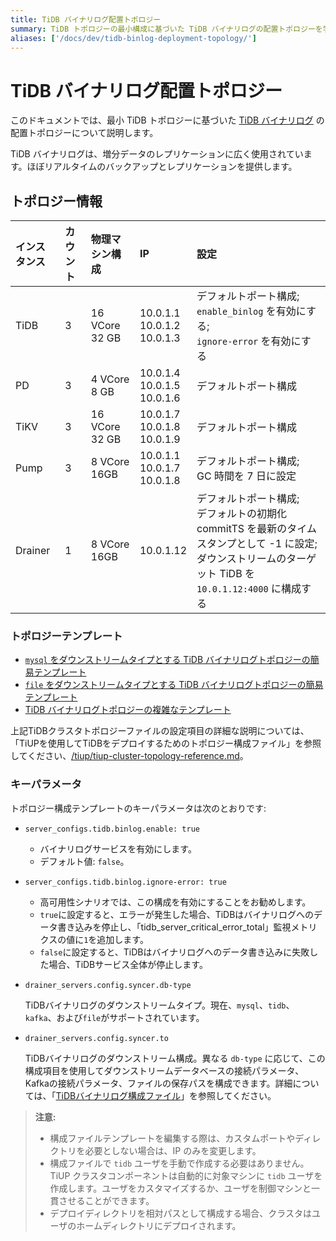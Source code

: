 ```yaml
---
title: TiDB バイナリログ配置トポロジー
summary: TiDB トポロジーの最小構成に基づいた TiDB バイナリログの配置トポロジーを学びます。
aliases: ['/docs/dev/tidb-binlog-deployment-topology/']
---
```


# TiDB バイナリログ配置トポロジー

このドキュメントでは、最小 TiDB トポロジーに基づいた [TiDB バイナリログ](/tidb-binlog/tidb-binlog-overview.md) の配置トポロジーについて説明します。

TiDB バイナリログは、増分データのレプリケーションに広く使用されています。ほぼリアルタイムのバックアップとレプリケーションを提供します。

## トポロジー情報

| インスタンス | カウント | 物理マシン構成 | IP | 設定 |
| :-- | :-- | :-- | :-- | :-- |
| TiDB | 3 | 16 VCore 32 GB | 10.0.1.1 <br/> 10.0.1.2 <br/> 10.0.1.3 | デフォルトポート構成; <br/> `enable_binlog` を有効にする; <br/> `ignore-error` を有効にする |
| PD | 3 | 4 VCore 8 GB | 10.0.1.4 <br/> 10.0.1.5 <br/> 10.0.1.6 | デフォルトポート構成 |
| TiKV | 3 | 16 VCore 32 GB | 10.0.1.7 <br/> 10.0.1.8 <br/> 10.0.1.9 | デフォルトポート構成 |
| Pump| 3 | 8 VCore 16GB | 10.0.1.1 <br/> 10.0.1.7 <br/> 10.0.1.8 | デフォルトポート構成; <br/> GC 時間を 7 日に設定 |
| Drainer | 1 | 8 VCore 16GB | 10.0.1.12 | デフォルトポート構成; <br/> デフォルトの初期化 commitTS を最新のタイムスタンプとして -1 に設定; <br/> ダウンストリームのターゲット TiDB を `10.0.1.12:4000` に構成する |

### トポロジーテンプレート

- [ `mysql` をダウンストリームタイプとする TiDB バイナリログトポロジーの簡易テンプレート](https://github.com/pingcap/docs/blob/master/config-templates/simple-tidb-binlog.yaml)
- [ `file` をダウンストリームタイプとする TiDB バイナリログトポロジーの簡易テンプレート](https://github.com/pingcap/docs/blob/master/config-templates/simple-file-binlog.yaml)
- [ TiDB バイナリログトポロジーの複雑なテンプレート](https://github.com/pingcap/docs/blob/master/config-templates/complex-tidb-binlog.yaml)

上記TiDBクラスタトポロジーファイルの設定項目の詳細な説明については、「TiUPを使用してTiDBをデプロイするためのトポロジー構成ファイル」を参照してください、[/tiup/tiup-cluster-topology-reference.md](/tiup/tiup-cluster-topology-reference.md)。

### キーパラメータ

トポロジー構成テンプレートのキーパラメータは次のとおりです:

- `server_configs.tidb.binlog.enable: true`

    - バイナリログサービスを有効にします。
    - デフォルト値: `false`。

- `server_configs.tidb.binlog.ignore-error: true`

    - 高可用性シナリオでは、この構成を有効にすることをお勧めします。
    - `true`に設定すると、エラーが発生した場合、TiDBはバイナリログへのデータ書き込みを停止し、「tidb_server_critical_error_total」監視メトリクスの値に`1`を追加します。
    - `false`に設定すると、TiDBはバイナリログへのデータ書き込みに失敗した場合、TiDBサービス全体が停止します。

- `drainer_servers.config.syncer.db-type`

    TiDBバイナリログのダウンストリームタイプ。現在、`mysql`、`tidb`、`kafka`、および`file`がサポートされています。

- `drainer_servers.config.syncer.to`

    TiDBバイナリログのダウンストリーム構成。異なる `db-type` に応じて、この構成項目を使用してダウンストリームデータベースの接続パラメータ、Kafkaの接続パラメータ、ファイルの保存パスを構成できます。詳細については、「[TiDBバイナリログ構成ファイル](/tidb-binlog/tidb-binlog-configuration-file.md#syncerto)」を参照してください。

> **注意:**
>
> - 構成ファイルテンプレートを編集する際は、カスタムポートやディレクトリを必要としない場合は、IP のみを変更します。
> - 構成ファイルで `tidb` ユーザを手動で作成する必要はありません。TiUP クラスタコンポーネントは自動的に対象マシンに `tidb` ユーザを作成します。ユーザをカスタマイズするか、ユーザを制御マシンと一貫させることができます。
> - デプロイディレクトリを相対パスとして構成する場合、クラスタはユーザのホームディレクトリにデプロイされます。